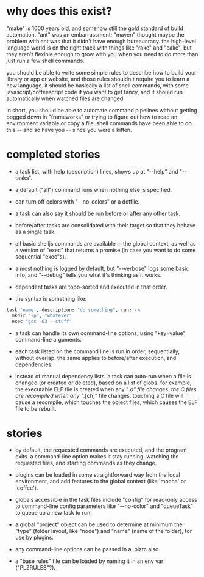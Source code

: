
# why does this exist?

"make" is 1000 years old, and somehow still the gold standard of build
automation. "ant" was an embarrassment; "maven" thought maybe the problem with
ant was that it didn't have enough bureaucracy. the high-level language world
is on the right track with things like "rake" and "cake", but they aren't
flexible enough to grow with you when you need to do more than just run a few
shell commands.

you should be able to write some simple rules to describe how to build your
library or app or website, and those rules shouldn't require you to learn a
new language. it should be basically a list of shell commands, with some
javascript/coffeescript code if you want to get fancy, and it should run
automatically when watched files are changed.

in short, you should be able to automate command pipelines without getting
bogged down in "frameworks" or trying to figure out how to read an environment
variable or copy a file. shell commands have been able to do this -- and so
have you -- since you were a kitten.

# completed stories

- a task list, with help (description) lines, shows up at "--help" and
  "--tasks".

- a default ("all") command runs when nothing else is specified.

- can turn off colors with "--no-colors" or a dotfile.

- a task can also say it should be run before or after any other task.

- before/after tasks are consolidated with their target so that they behave
  as a single task.

- all basic shelljs commands are available in the global context, as well as
  a version of "exec" that returns a promise (in case you want to do some
  sequential "exec"s).

- almost nothing is logged by default, but "--verbose" logs some basic info,
  and "--debug" tells you what it's thinking as it works.

- dependent tasks are topo-sorted and executed in that order.

- the syntax is something like:

```coffeescript
task 'name', description: "do something", run: ->
  mkdir "-p", "whatever"
  exec "gcc -O3 --stuff"
```

- a task can handle its own command-line options, using "key=value"
  command-line arguments.

- each task listed on the command line is run in order, sequentially, without
  overlap. the same applies to before/after execution, and dependencies.

- instead of manual dependency lists, a task can auto-run when a file is
  changed (or created or deleted), based on a list of globs. for example,
  the executable ELF file is created when any "*.o" file changes. the C
  files are recompiled when any "*.[ch]" file changes. touching a C file
  will cause a recompile, which touches the object files, which causes the
  ELF file to be rebuilt.

# stories

- by default, the requested commands are executed, and the program exits.
  a command-line option makes it stay running, watching the requested files,
  and starting commands as they change.

- plugins can be loaded in some straightforward way from the local
  environment, and add features to the global context (like 'mocha' or
  'coffee').

- globals accessible in the task files include "config" for read-only access
  to command-line config parameters like "--no-color" and "queueTask" to
  queue up a new task to run.

- a global "project" object can be used to determine at minimum the "type"
  (folder layout, like "node") and "name" (name of the folder), for use by
  plugins.

- any command-line options can be passed in a .plzrc also.

- a "base rules" file can be loaded by naming it in an env var ("PLZRULES"?).


